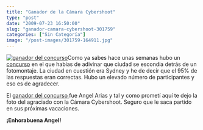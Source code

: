 ```yaml
---
title: "Ganador de la Cámara Cybershoot"
type: "post"
date: "2009-07-23 16:50:00"
slug: "ganador-camara-cybershoot-301759"
categories: ["Sin Categoría"]
image: "/post-images/301759-164911.jpg"
---
```


[![ganador del concurso](/post-images/301759-164911.jpg "ganador del concurso")](/post-images/301759-164911.jpg)Como ya sabes hace unas semanas hubo un [concurso](http://www.missviajes.com/concurso-participa-adivina-ciudad-fotomontaje-268546) en el que habias de adivinar que ciudad se escondia detrás de un fotomontaje. La ciudad en cuestión era Sydney y he de decir que el 95% de las respuestas eran correctas. Hubo un elevado número de participantes y eso es de agradecer.

El [ganador del concurso ](http://www.missviajes.com/ganador-concurso-camara-cybershoot-292985)fue Angel Arias y tal y como prometí aquí te dejo la foto del agraciado con la Cámara Cybershoot. Seguro que le saca partido en sus próximas vacaciones.

**¡Enhorabuena Angel!**